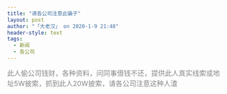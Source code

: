 ```yaml
---
title: "请各公司注意此骗子"
layout: post
author: "「大老汉」 on 2020-1-9 21:48"
header-style: text
tags:
  - 新闻
  - 各公司
---
```


<head></head>
<body>
 <font color="#878787"><font face="Tahoma, &amp;quot"><font style="font-size:16px">此人偷公司钱财，各种资料，问同事借钱不还，提供此人真实线索或地址5W披索，抓到此人20W披索，请各公司注意这种人渣</font></font></font>
 <br> 
 <font color="#878787"><font face="Tahoma, &amp;quot"><font style="font-size:16px"><br> </font></font></font>
 <br>
</body>


